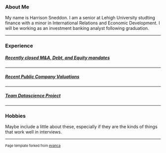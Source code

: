 ### About Me

My name is Harrison Sneddon. I am a senior at Lehigh University studting finance with a minor in International Relations and Economic Development. I will be working as an investment banking analyst following graduation. 

---

### Experience

##### **[Recently closed M&A, Debt, and Equity mandates](Transaction)**

---

##### **[Recent Public Company Valuations](Regression_practice)**

---

##### **[Team Datascience Project](https://donbowen.github.io/teamproject/)**

---

### Hobbies

Maybe include a little about these, especially if they are the kinds of things that work well in interviews.

---
<p style="font-size:11px">Page template forked from <a href="https://github.com/evanca/quick-portfolio">evanca</a></p>

